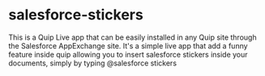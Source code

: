 # salesforce-stickers
This is a Quip Live app that can be easily installed in any Quip site through the Salesforce AppExchange site.
It's a simple live app that add a funny feature inside quip allowing you to insert salesforce stickers inside your documents, simply by typing @salesforce stickers